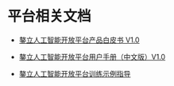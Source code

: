 # 平台相关文档

* [鏊立人工智能开放平台产品白皮书 V1.0](Apulis_platform_white_paper_v1.0.pdf)

* [鏊立人工智能开放平台用户手册（中文版）V1.0](Apulis_platform_user_manual_cn_v1.0.pdf)

* [鏊立人工智能开放平台训练示例指导](Apulis_platform_AI_training_guideline.md)

